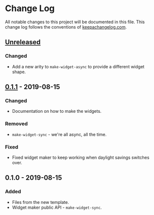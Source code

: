 # Change Log
All notable changes to this project will be documented in this file. This change log follows the conventions of [keepachangelog.com](http://keepachangelog.com/).

## [Unreleased]
### Changed
- Add a new arity to `make-widget-async` to provide a different widget shape.

## [0.1.1] - 2019-08-15
### Changed
- Documentation on how to make the widgets.

### Removed
- `make-widget-sync` - we're all async, all the time.

### Fixed
- Fixed widget maker to keep working when daylight savings switches over.

## 0.1.0 - 2019-08-15
### Added
- Files from the new template.
- Widget maker public API - `make-widget-sync`.

[Unreleased]: https://github.com/your-name/sftest/compare/0.1.1...HEAD
[0.1.1]: https://github.com/your-name/sftest/compare/0.1.0...0.1.1
